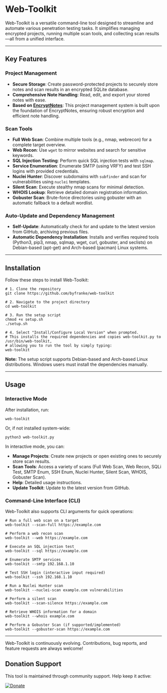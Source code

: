 # Web-Toolkit

Web-Toolkit is a versatile command-line tool designed to streamline and automate various penetration testing tasks. It simplifies managing encrypted projects, running multiple scan tools, and collecting scan results—all from a unified interface.

---

## Key Features

### Project Management
- **Secure Storage**: Create password-protected projects to securely store notes and scan results in an encrypted SQLite database.
- **Comprehensive Note Handling**: Read, edit, and export your stored notes with ease.
- **Based on [EncryptNotes](https://github.com/byfranke/EncryptNotes)**: This project management system is built upon the foundation of EncryptNotes, ensuring robust encryption and efficient note handling.

### Scan Tools
- **Full Web Scan**: Combine multiple tools (e.g., nmap, webrecon) for a complete target overview.
- **Web Recon**: Use `wget` to mirror websites and search for sensitive keywords.
- **SQL Injection Testing**: Perform quick SQL injection tests with `sqlmap`.
- **Service Enumeration**: Enumerate SMTP (using VRFY) and test SSH logins with provided credentials.
- **Nuclei Hunter**: Discover subdomains with `subfinder` and scan for vulnerabilities using `nuclei` templates.
- **Silent Scan**: Execute stealthy nmap scans for minimal detection.
- **WHOIS Lookup**: Retrieve detailed domain registration information.
- **Gobuster Scan**: Brute-force directories using gobuster with an automatic fallback to a default wordlist.

### Auto-Update and Dependency Management
- **Self-Update**: Automatically check for and update to the latest version from GitHub, archiving previous files.
- **Automatic Dependency Installation**: Installs and verifies required tools (Python3, pip3, nmap, sqlmap, wget, curl, gobuster, and seclists) on Debian-based (apt-get) and Arch-based (pacman) Linux systems.

---

## Installation

Follow these steps to install Web-Toolkit:

    # 1. Clone the repository
    git clone https://github.com/byfranke/web-toolkit

    # 2. Navigate to the project directory
    cd web-toolkit

    # 3. Run the setup script
    chmod +x setup.sh
    ./setup.sh

    # 4. Select "Install/Configure Local Version" when prompted.
    # This installs the required dependencies and copies web-toolkit.py to /usr/bin/web-toolkit,
    # allowing you to run the tool by simply typing:
    web-toolkit

**Note:** The setup script supports Debian-based and Arch-based Linux distributions. Windows users must install the dependencies manually.

---

## Usage

### Interactive Mode

After installation, run:

    web-toolkit

Or, if not installed system-wide:

    python3 web-toolkit.py

In interactive mode, you can:
- **Manage Projects**: Create new projects or open existing ones to securely store scan results.
- **Scan Tools**: Access a variety of scans (Full Web Scan, Web Recon, SQLi Test, SMTP Enum, SSH Enum, Nuclei Hunter, Silent Scan, WHOIS, Gobuster Scan).
- **Help**: Detailed usage instructions.
- **Update Toolkit**: Update to the latest version from GitHub.

### Command-Line Interface (CLI)

Web-Toolkit also supports CLI arguments for quick operations:

    # Run a full web scan on a target
    web-toolkit --scan-full https://example.com

    # Perform a web recon scan
    web-toolkit --web https://example.com

    # Execute an SQL injection test
    web-toolkit --sql https://example.com

    # Enumerate SMTP services
    web-toolkit --smtp 192.168.1.10

    # Test SSH login (interactive input required)
    web-toolkit --ssh 192.168.1.10

    # Run a Nuclei Hunter scan
    web-toolkit --nuclei-scan example.com vulnerabilities

    # Perform a silent scan
    web-toolkit --scan-silence https://example.com

    # Retrieve WHOIS information for a domain
    web-toolkit --whois example.com

    # Perform a Gobuster Scan (if supported/implemented)
    web-toolkit --gobuster-scan https://example.com

---

Web-Toolkit is continuously evolving. Contributions, bug reports, and feature requests are always welcome!


## Donation Support

This tool is maintained through community support. Help keep it active:

[![Donate](https://img.shields.io/badge/Support-Development-blue?style=for-the-badge&logo=github)](https://donate.stripe.com/28o8zQ2wY3Dr57G001)
